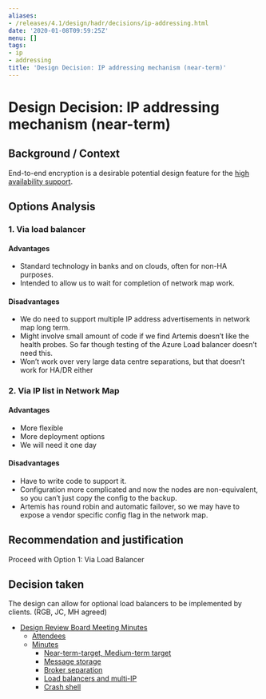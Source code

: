 ```yaml
---
aliases:
- /releases/4.1/design/hadr/decisions/ip-addressing.html
date: '2020-01-08T09:59:25Z'
menu: []
tags:
- ip
- addressing
title: 'Design Decision: IP addressing mechanism (near-term)'
---
```



# Design Decision: IP addressing mechanism (near-term)


## Background / Context

End-to-end encryption is a desirable potential design feature for the [high availability support](../design.md).


## Options Analysis


### 1. Via load balancer


#### Advantages


* Standard technology in banks and on clouds, often for non-HA purposes.
* Intended to allow us to wait for completion of network map work.


#### Disadvantages


* We do need to support multiple IP address advertisements in network map long term.
* Might involve small amount of code if we find Artemis doesn’t like the health probes. So far though testing of the Azure Load balancer doesn’t need this.
* Won’t work over very large data centre separations, but that doesn’t work for HA/DR either


### 2. Via IP list in Network Map


#### Advantages


* More flexible
* More deployment options
* We will need it one day


#### Disadvantages


* Have to write code to support it.
* Configuration more complicated and now the nodes are non-equivalent, so you can’t just copy the config to the backup.
* Artemis has round robin and automatic failover, so we may have to expose a vendor specific config flag in the network map.


## Recommendation and justification

Proceed with Option 1: Via Load Balancer


## Decision taken

The design can allow for optional load balancers to be implemented by clients. (RGB, JC, MH agreed)



* [Design Review Board Meeting Minutes](drb-meeting-20171116.md)
    * [Attendees](drb-meeting-20171116.md#attendees)
    * [Minutes](drb-meeting-20171116.md#minutes)
        * [Near-term-target, Medium-term target](drb-meeting-20171116.md#near-term-target-medium-term-target)
        * [Message storage](drb-meeting-20171116.md#id1)
        * [Broker separation](drb-meeting-20171116.md#id2)
        * [Load balancers and multi-IP](drb-meeting-20171116.md#id3)
        * [Crash shell](drb-meeting-20171116.md#id4)







